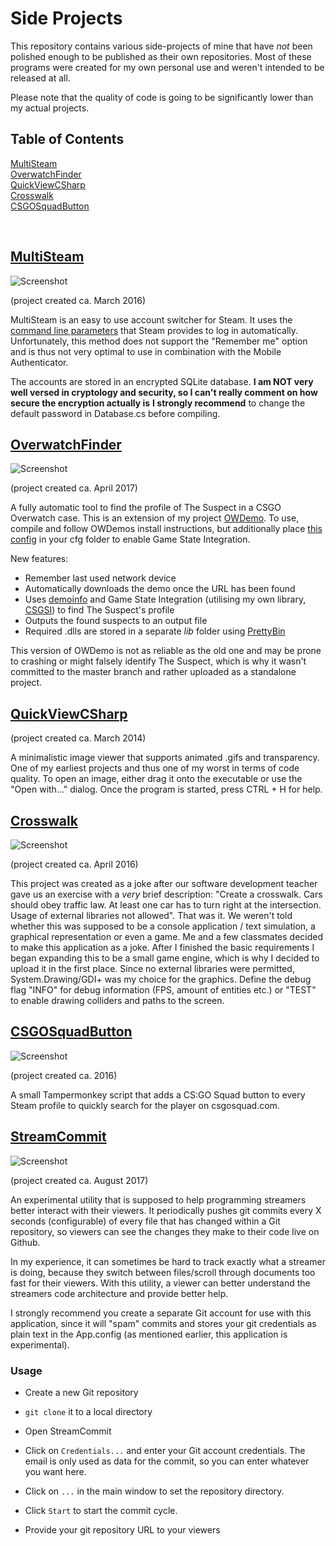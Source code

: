 # Side Projects
This repository contains various side-projects of mine that have *not* been polished enough to be published as their own repositories. Most of these programs were created for my own personal use and weren't intended to be released at all.

Please note that the quality of code is going to be significantly lower than my actual projects.

## Table of Contents  
[MultiSteam](#multisteam)  
[OverwatchFinder](#overwatchfinder)  
[QuickViewCSharp](#quickviewcsharp)  
[Crosswalk](#crosswalk)  
[CSGOSquadButton](#csgosquadbutton)  

<br>

## [MultiSteam](https://github.com/rakijah/SideProjects/tree/master/MultiSteam)
![Screenshot](http://i.imgur.com/fPEfJ9A.png)

(project created ca. March 2016)

MultiSteam is an easy to use account switcher for Steam. It uses the [command line parameters](https://developer.valvesoftware.com/wiki/Command_Line_Options#Command-line_parameters_2) that Steam provides to log in automatically. Unfortunately, this method does not support the "Remember me" option and is thus not very optimal to use in combination with the Mobile Authenticator.

The accounts are stored in an encrypted SQLite database. **I am NOT very well versed in cryptology and security, so I can't really comment on how secure the encryption actually is**
**I strongly recommend** to change the default password in Database.cs before compiling.

## [OverwatchFinder](https://github.com/rakijah/SideProjects/tree/master/OverwatchFinder)
![Screenshot](http://i.imgur.com/SNCD9Vh.png)

(project created ca. April 2017)

A fully automatic tool to find the profile of The Suspect in a CSGO Overwatch case.
This is an extension of my project [OWDemo](https://github.com/rakijah/OWDemo). To use, compile and follow OWDemos install instructions, but additionally place [this config](https://github.com/rakijah/SideProjects/tree/master/OverwatchFinder/cfg/gamestate_integration_overwatch.cfg) in your cfg folder to enable Game State Integration.

New features:
* Remember last used network device
* Automatically downloads the demo once the URL has been found
* Uses [demoinfo](https://github.com/StatsHelix/demoinfo) and Game State Integration (utilising my own library, [CSGSI](https://github.com/rakijah/CSGSI)) to find The Suspect's profile
* Outputs the found suspects to an output file
* Required .dlls are stored in a separate *lib* folder using [PrettyBin](https://github.com/slmjy/PrettyBin)

This version of OWDemo is not as reliable as the old one and may be prone to crashing or might falsely identify The Suspect, which is why it wasn't committed to the master branch and rather uploaded as a standalone project.

## [QuickViewCSharp](https://github.com/rakijah/SideProjects/tree/master/QuickViewCSharp)

(project created ca. March 2014)

A minimalistic image viewer that supports animated .gifs and transparency.
One of my earliest projects and thus one of my worst in terms of code quality. 
To open an image, either drag it onto the executable or use the "Open with..." dialog. Once the program is started, press CTRL + H for help.

## [Crosswalk](https://github.com/rakijah/SideProjects/tree/master/Crosswalk)

![Screenshot](http://i.imgur.com/8bMCoUc.png)

(project created ca. April 2016)

This project was created as a joke after our software development teacher gave us an exercise with a *very* brief description: "Create a crosswalk. Cars should obey traffic law. At least one car has to turn right at the intersection. Usage of external libraries not allowed". That was it. We weren't told whether this was supposed to be a console application / text simulation, a graphical representation or even a game. Me and a few classmates decided to make this application as a joke.
After I finished the basic requirements I began expanding this to be a small game engine, which is why I decided to upload it in the first place.
Since no external libraries were permitted, System.Drawing/GDI+ was my choice for the graphics.
Define the debug flag "INFO" for debug information (FPS, amount of entities etc.) or "TEST" to enable drawing colliders and paths to the screen.

## [CSGOSquadButton](https://github.com/rakijah/SideProjects/tree/master/CSGOSquadButton)

![Screenshot](http://i.imgur.com/MlOSjS9.png)

(project created ca. 2016)

A small Tampermonkey script that adds a CS:GO Squad button to every Steam profile to quickly search for the player on csgosquad.com.

## [StreamCommit](https://github.com/rakijah/SideProjects/tree/master/StreamCommit)

![Screenshot](http://i.imgur.com/puRKGHu.png)

(project created ca. August 2017)

An experimental utility that is supposed to help programming streamers better interact with their viewers. It periodically pushes git commits every X seconds (configurable) of every file that has changed within a Git repository, so viewers can see the changes they make to their code live on Github.

In my experience, it can sometimes be hard to track exactly what a streamer is doing, because they switch between files/scroll through documents too fast for their viewers. With this utility, a viewer can better understand the streamers code architecture and provide better help.

I strongly recommend you create a separate Git account for use with this application, since it will "spam" commits and stores your git credentials as plain text in the App.config (as mentioned earlier, this application is experimental).

### Usage ###

* Create a new Git repository

* `git clone` it to a local directory

* Open StreamCommit

* Click on `Credentials...` and enter your Git account credentials. The email is only used as data for the commit, so you can enter whatever you want here.

* Click on `...` in the main window to set the repository directory.

* Click `Start` to start the commit cycle.

* Provide your git repository URL to your viewers